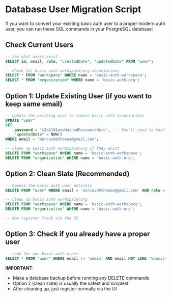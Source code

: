 # Database User Migration Script

If you want to convert your existing basic auth user to a proper modern auth user, you can run these SQL commands in your PostgreSQL database:

## Check Current Users

```sql
-- See what users exist
SELECT id, email, role, "createdDate", "updatedDate" FROM "user";

-- Check for basic auth workspace/org associations
SELECT * FROM "workspace" WHERE name = 'basic-auth-workspace';
SELECT * FROM "organization" WHERE name = 'basic-auth-org';
```

## Option 1: Update Existing User (if you want to keep same email)

```sql
-- Update the existing user to remove basic auth associations
UPDATE "user"
SET
    password = '$2b$10$newHashedPasswordHere',  -- You'll need to hash a new password
    "updatedDate" = NOW()
WHERE email = 'marcus99thomas@gmail.com';

-- Clean up basic auth workspace/org if they exist
DELETE FROM "workspace" WHERE name = 'basic-auth-workspace';
DELETE FROM "organization" WHERE name = 'basic-auth-org';
```

## Option 2: Clean Slate (Recommended)

```sql
-- Remove the basic auth user entirely
DELETE FROM "user" WHERE email = 'marcus99thomas@gmail.com' AND role = 'ADMIN';

-- Clean up basic auth workspace/org
DELETE FROM "workspace" WHERE name = 'basic-auth-workspace';
DELETE FROM "organization" WHERE name = 'basic-auth-org';

-- Now register fresh via the UI
```

## Option 3: Check if you already have a proper user

```sql
-- Look for non-basic-auth users
SELECT * FROM "user" WHERE email != 'admin' AND email NOT LIKE '%basic%';
```

**IMPORTANT**:

-   Make a database backup before running any DELETE commands
-   Option 2 (clean slate) is usually the safest and simplest
-   After cleaning up, just register normally via the UI
